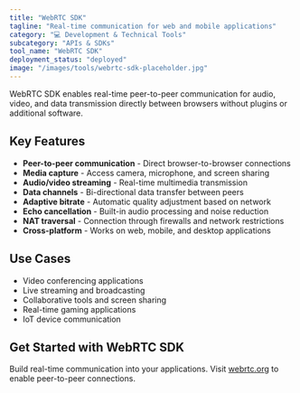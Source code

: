 ```yaml
---
title: "WebRTC SDK"
tagline: "Real-time communication for web and mobile applications"
category: "💻 Development & Technical Tools"
subcategory: "APIs & SDKs"
tool_name: "WebRTC SDK"
deployment_status: "deployed"
image: "/images/tools/webrtc-sdk-placeholder.jpg"
---
```

WebRTC SDK enables real-time peer-to-peer communication for audio, video, and data transmission directly between browsers without plugins or additional software.

## Key Features

- **Peer-to-peer communication** - Direct browser-to-browser connections
- **Media capture** - Access camera, microphone, and screen sharing
- **Audio/video streaming** - Real-time multimedia transmission
- **Data channels** - Bi-directional data transfer between peers
- **Adaptive bitrate** - Automatic quality adjustment based on network
- **Echo cancellation** - Built-in audio processing and noise reduction
- **NAT traversal** - Connection through firewalls and network restrictions
- **Cross-platform** - Works on web, mobile, and desktop applications

## Use Cases

- Video conferencing applications
- Live streaming and broadcasting
- Collaborative tools and screen sharing
- Real-time gaming applications
- IoT device communication

## Get Started with WebRTC SDK

Build real-time communication into your applications. Visit [webrtc.org](https://webrtc.org) to enable peer-to-peer connections.